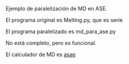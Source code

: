 Ejemplo de paralelización de MD en ASE.

El programa original es Melting.py, que es serie

El programa paralelizado es md_para_ase.py

No está completo, pero es funcional.

El calculador de MD es [asap](https://wiki.fysik.dtu.dk/asap)
